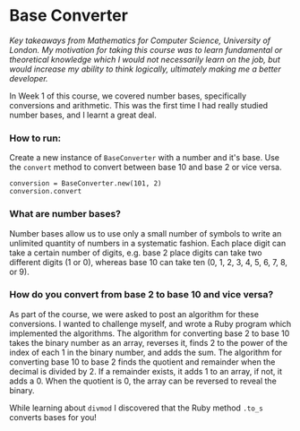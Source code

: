 # Base Converter
_Key takeaways from Mathematics for Computer Science, University of London. My motivation for taking this course was to learn fundamental or theoretical knowledge which I would not necessarily learn on the job, but would increase my ability to think logically, ultimately making me a better developer._

In Week 1 of this course, we covered number bases, specifically conversions and arithmetic.
This was the first time I had really studied number bases, and I learnt a great deal.

### How to run:
Create a new instance of `BaseConverter` with a number and it's base.
Use the `convert` method to convert between base 10 and base 2 or vice versa.
```
conversion = BaseConverter.new(101, 2)
conversion.convert
```


### What are number bases?
Number bases allow us to use only a small number of symbols to write an unlimited quantity of numbers in a systematic fashion.
Each place digit can take a certain number of digits, e.g. base 2 place digits can take two different digits (1 or 0), whereas base 10 can take ten (0, 1, 2, 3, 4, 5, 6, 7, 8, or 9).

### How do you convert from base 2 to base 10 and vice versa?
As part of the course, we were asked to post an algorithm for these conversions.
I wanted to challenge myself, and wrote a Ruby program which implemented the algorithms.
The algorithm for converting base 2 to base 10 takes the binary number as an array, reverses it, finds 2 to the power of the index of each 1 in the binary number, and adds the sum.
The algorithm for converting base 10 to base 2 finds the quotient and remainder when the decimal is divided by 2.
If a remainder exists, it adds 1 to an array, if not, it adds a 0.
When the quotient is 0, the array can be reversed to reveal the binary.

While learning about `divmod` I discovered that the Ruby method `.to_s` converts bases for you!
